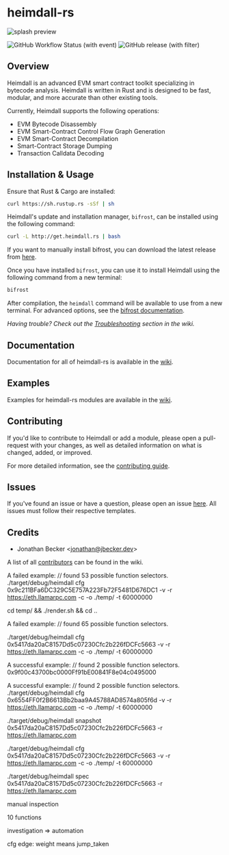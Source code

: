 # heimdall-rs

![splash preview](./preview.png?raw=true)

![GitHub Workflow Status (with event)](https://img.shields.io/github/actions/workflow/status/jon-becker/heimdall-rs/tests.yml?label=Unit%20Tests)
![GitHub release (with filter)](https://img.shields.io/github/v/release/jon-becker/heimdall-rs?color=success&label=Latest%20Version)


## Overview

Heimdall is an advanced EVM smart contract toolkit specializing in bytecode analysis. Heimdall is written in Rust and is designed to be fast, modular, and more accurate than other existing tools.

Currently, Heimdall supports the following operations:
 * EVM Bytecode Disassembly
 * EVM Smart-Contract Control Flow Graph Generation
 * EVM Smart-Contract Decompilation
 * Smart-Contract Storage Dumping
 * Transaction Calldata Decoding

## Installation & Usage

Ensure that Rust & Cargo are installed:

```bash
curl https://sh.rustup.rs -sSf | sh
```

Heimdall's update and installation manager, `bifrost`, can be installed using the following command:

```bash
curl -L http://get.heimdall.rs | bash
```

If you want to manually install bifrost, you can download the latest release from [here](./bifrost/bifrost).

Once you have installed `bifrost`, you can use it to install Heimdall using the following command from a new terminal:

```bash
bifrost
```

After compilation, the `heimdall` command will be available to use from a new terminal. For advanced options, see the [bifrost documentation](https://jbecker.dev/r/heimdall-rs/wiki/installation).

_Having trouble? Check out the [Troubleshooting](https://jbecker.dev/r/heimdall-rs/wiki/troubleshooting) section in the wiki._

## Documentation

Documentation for all of heimdall-rs is available in the [wiki](https://jbecker.dev/r/heimdall-rs/wiki).

## Examples

Examples for heimdall-rs modules are available in the [wiki](https://jbecker.dev/r/heimdall-rs/wiki/examples).

## Contributing

If you'd like to contribute to Heimdall or add a module, please open a pull-request with your changes, as well as detailed information on what is changed, added, or improved.

For more detailed information, see the [contributing guide](https://jbecker.dev/r/heimdall-rs/wiki/contributing).

## Issues

If you've found an issue or have a question, please open an issue [here](https://jbecker.dev/r/heimdall-rs/issues). All issues must follow their respective templates.

## Credits

- Jonathan Becker \<<jonathan@jbecker.dev>>

A list of all [contributors](https://jbecker.dev/r/heimdall-rs/wiki/contributors) can be found in the wiki.







A failed example:
// found 53 possible function selectors.
./target/debug/heimdall cfg 0x9c211BFa6DC329C5E757A223Fb72F5481D676DC1 -v -r https://eth.llamarpc.com -c -o ./temp/ -t 60000000 

cd temp/ && ./render.sh && cd ..


A failed example:
// found 65 possible function selectors.

./target/debug/heimdall cfg 0x5417da20aC8157Dd5c07230Cfc2b226fDCFc5663 -v -r https://eth.llamarpc.com -c -o ./temp/ -t 60000000


A successful example:
// found 2 possible function selectors.
0x9f00c43700bc0000Ff91bE00841F8e04c0495000


A successful example:
// found 2 possible function selectors.
./target/debug/heimdall cfg 0x6554FF0f2B6613Bb2baa9A45788AD8574a805f6d -v -r https://eth.llamarpc.com -c -o ./temp/ -t 60000000


./target/debug/heimdall snapshot 0x5417da20aC8157Dd5c07230Cfc2b226fDCFc5663 -r https://eth.llamarpc.com


./target/debug/heimdall cfg 0x5417da20aC8157Dd5c07230Cfc2b226fDCFc5663 -v -r https://eth.llamarpc.com -c -o ./temp/ -t 60000000


./target/debug/heimdall spec 0x5417da20aC8157Dd5c07230Cfc2b226fDCFc5663 -r https://eth.llamarpc.com



manual inspection 

10 functions 

investigation => automation



cfg edge: weight means jump_taken